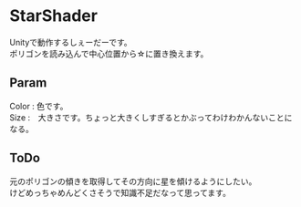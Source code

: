 # StarShader
Unityで動作するしぇーだーです。  
ポリゴンを読み込んで中心位置から☆に置き換えます。  

## Param
Color : 色です。  
Size  :　大きさです。ちょっと大きくしすぎるとかぶってわけわかんないことになる。  

## ToDo
元のポリゴンの傾きを取得してその方向に星を傾けるようにしたい。  
けどめっちゃめんどくさそうで知識不足だなって思ってます。
